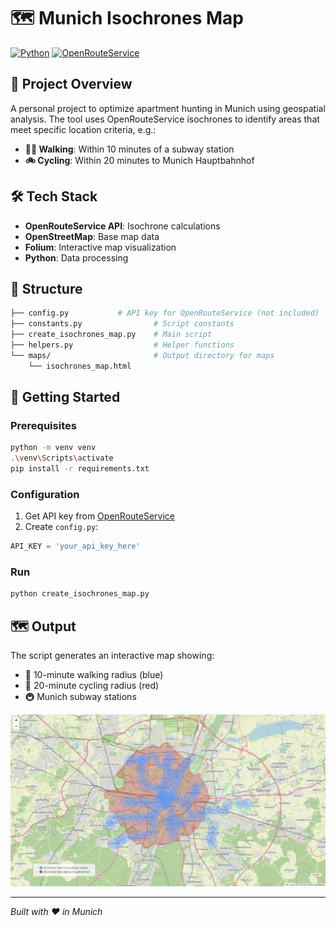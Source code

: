 # 🗺️ Munich Isochrones Map

[![Python](https://img.shields.io/badge/Python-3.8+-blue.svg)](https://www.python.org/downloads/)
[![OpenRouteService](https://img.shields.io/badge/API-OpenRouteService-green.svg)](https://openrouteservice.org/)

## 🎯 Project Overview

A personal project to optimize apartment hunting in Munich using geospatial analysis. The tool uses OpenRouteService isochrones to identify areas that meet specific location criteria, e.g.:

- **🚶‍♂️ Walking**: Within 10 minutes of a subway station
- **🚲 Cycling**: Within 20 minutes to Munich Hauptbahnhof

## 🛠️ Tech Stack

- **OpenRouteService API**: Isochrone calculations
- **OpenStreetMap**: Base map data
- **Folium**: Interactive map visualization
- **Python**: Data processing

## 📁 Structure

```bash
├── config.py           # API key for OpenRouteService (not included)
├── constants.py                # Script constants
├── create_isochrones_map.py    # Main script
├── helpers.py                  # Helper functions
└── maps/                       # Output directory for maps
    └── isochrones_map.html
```

## 🚀 Getting Started

### Prerequisites

```bash
python -m venv venv
.\venv\Scripts\activate
pip install -r requirements.txt
```

### Configuration
1. Get API key from [OpenRouteService](https://api.openrouteservice.org/)
2. Create `config.py`:

```python
API_KEY = 'your_api_key_here'
```

### Run
```bash
python create_isochrones_map.py
```

## 🗺️ Output
The script generates an interactive map showing:

- 🔵 10-minute walking radius (blue)
- 🔴 20-minute cycling radius (red)
- 🚇 Munich subway stations

![Munich Isochrones Map Preview](.\maps\map_preview.png)

---
_Built with ❤️ in Munich_